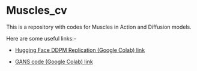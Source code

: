 # Muscles_cv

This is a repository with codes for Muscles in Action and Diffusion models.

Here are some useful links:-

* [Hugging Face DDPM Replication (Google Colab) link](https://colab.research.google.com/drive/1i833022pBy5r77YsMDiRkzcYpmIAFEOI?authuser=0#scrollTo=ji9ZOnSOEbZv)

* [GANS code (Google Colab) link](https://colab.research.google.com/drive/1wfe5Mb-BgNAcXU_dtL1uwbsQvjqMhx2V?authuser=0#scrollTo=c-WOX6J_b9Z-)
